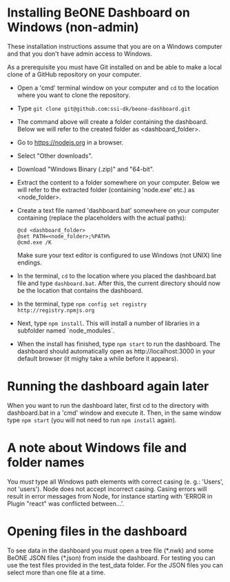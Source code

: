 ﻿# Installing BeONE Dashboard on Windows (non-admin)

These installation instructions assume that you are on a Windows
computer and that you don\'t have admin access to Windows.

As a prerequisite you must have Git installed on and be able to make a
local clone of a GitHub repository on your computer.

-   Open a 'cmd' terminal window on your computer and `cd` to the location where
    you want to clone the repository.

-   Type `git clone git@github.com:ssi-dk/beone-dashboard.git`
-   The command above will create a folder containing the dashboard. Below we will refer to the created folder
    as \<dashboard_folder\>.
-   Go to https://nodejs.org in a browser.
-   Select "Other downloads".
-   Download "Windows Binary (.zip)" and "64-bit".
-   Extract the content to a folder somewhere on your computer. Below we
    will refer to the extracted folder (containing \'node.exe\' etc.) as
    \<node_folder\>.
-   Create a text file named \'dashboard.bat\' somewhere on your computer
    containing (replace the placeholders with the actual paths):
    ```
    @cd <dashboard_folder>
    @set PATH=<node_folder>;%PATH%
    @cmd.exe /K
    ```
    Make sure your text editor is configured to use Windows (not UNIX) line endings.
-   In the terminal, `cd` to the location where you placed the dashboard.bat file
    and type `dashboard.bat`. After this, the current directory should now be the location that contains the dashboard.
-   In the terminal, type `npm config set registry http://registry.npmjs.org`
-   Next, type `npm install`. This will install a number of libraries in a subfolder named ´node_modules´.

-   When the install has finished, type `npm start` to run the dashboard. The dashboard should automatically open as
http://localhost:3000 in your default browser (it mighy take a while before it appears).

# Running the dashboard again later
When you want to run the dashboard later, first cd to the directory with dashboard.bat in a 'cmd' window and execute it.
Then, in the same window type `npm start` (you will not need to run `npm install` again).

# A note about Windows file and folder names

You _must_ type all Windows path elements with correct casing (e. g.:
\'Users\', not \'users\'). Node does not accept incorrect casing. Casing
errors will result in error messages from Node, for instance starting
with \'ERROR in Plugin \"react\" was conflicted between\...\'.

# Opening files in the dashboard
To see data in the dashboard you must open a tree file (\*.nwk) and some BeONE JSON files (\*.json) from inside the dashboard.
For testing you can use the test files provided in the test_data folder. For the JSON files you can select more than one file
at a time.
